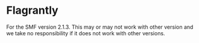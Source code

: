 # Flagrantly

For the SMF version 2.1.3. This may or may not work with other version and we take no responsibility if it does not work with other versions.
